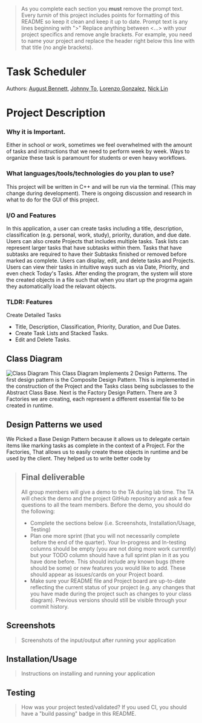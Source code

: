  > As you complete each section you **must** remove the prompt text. Every *turnin* of this project includes points for formatting of this README so keep it clean and keep it up to date. 
 > Prompt text is any lines beginning with "\>"
 > Replace anything between \<...\> with your project specifics and remove angle brackets. For example, you need to name your project and replace the header right below this line with that title (no angle brackets). 
# Task Scheduler
Authors: [August Bennett](https://github.com/augustpbennett), [Johnny To](https://github.com/Drabblesaur), [Lorenzo Gonzalez](https://github.com/lorenzog1), [Nick Lin](https://github.com/YYUWS)
 

# Project Description

### Why it is Important.

Either in school or work, sometimes we feel overwhelmed with the amount of tasks and instructions that we need to perform week by week. Ways to organize these task is paramount for students or even heavy workflows.

### What languages/tools/technologies do you plan to use?

This project will be written in C++ and will be run via the terminal. (This may change during development). There is ongoing discussion and research in what to do for the GUI of this project.

### I/O and Features

In this application, a user can create tasks including a title, description, classification (e.g. personal, work, study), priority, duration, and due date. Users can also create Projects that includes multiple tasks. Task lists can represent larger tasks that have subtasks within them. Tasks that have subtasks are required to have their Subtasks finished or removed before marked as complete. Users can display, edit, and delete tasks and Projects. Users can view their tasks in intuitive ways such as via Date, Priority, and even check Today's Tasks. After ending the program, the system will store the created objects in a file such that when you start up the progrma again they automatically load the relavant objects.

### TLDR: Features

Create Detailed Tasks  

- Title, Description, Classification, Priority, Duration, and Due Dates.
- Create Task Lists and Stacked Tasks.
- Edit and Delete Tasks.

## Class Diagram
![Class Diagram](https://github.com/cs100/final-project-jto015-nlin039-abenn031-lgonz173/blob/master/Images/New%20UML.png?raw=true)
This Class Diagram Implements 2 Design Patterns. The first design pattern is the Composite Design Pattern. This is implemented in the construction of the Project and the Tasks class being subclasses to the Abstract Class Base. Next is the Factory Design Pattern. There are 3 Factories we are creating, each represent a different essential file to be created in runtime.

## Design Patterns we used
We Picked a Base Design Pattern because it allows us to delegate certain items like marking tasks as complete in the context of a Project. For the Factories, That allows us to easily create these objects in runtime and be used by the client. They helped us to write better code by 

 > ## Final deliverable
 > All group members will give a demo to the TA during lab time. The TA will check the demo and the project GitHub repository and ask a few questions to all the team members. 
 > Before the demo, you should do the following:
 > * Complete the sections below (i.e. Screenshots, Installation/Usage, Testing)
 > * Plan one more sprint (that you will not necessarily complete before the end of the quarter). Your In-progress and In-testing columns should be empty (you are not doing more work currently) but your TODO column should have a full sprint plan in it as you have done before. This should include any known bugs (there should be some) or new features you would like to add. These should appear as issues/cards on your Project board.
 > * Make sure your README file and Project board are up-to-date reflecting the current status of your project (e.g. any changes that you have made during the project such as changes to your class diagram). Previous versions should still be visible through your commit history. 
 
 ## Screenshots
 > Screenshots of the input/output after running your application
 ## Installation/Usage
 > Instructions on installing and running your application
 ## Testing
 > How was your project tested/validated? If you used CI, you should have a "build passing" badge in this README.
 
